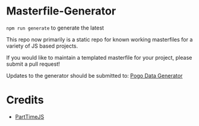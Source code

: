 # Masterfile-Generator
`npm run generate` to generate the latest

This repo now primarily is a static repo for known working masterfiles for a variety of JS based projects. 

If you would like to maintain a templated masterfile for your project, please submit a pull request!

Updates to the generator should be submitted to: [Pogo Data Generator](https://github.com/WatWowMap/Pogo-Data-Generator)

# Credits
- [PartTimeJS](https://github.com/PartTimeJS)
